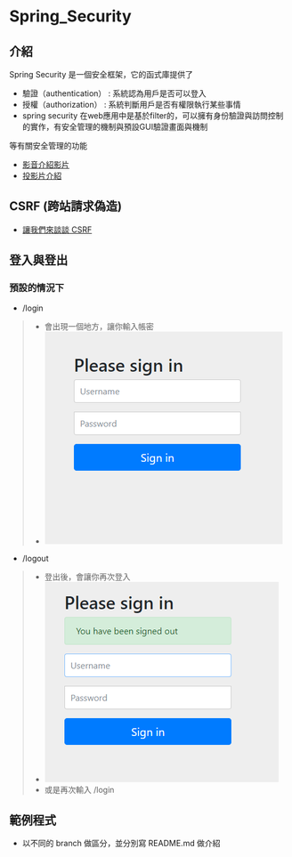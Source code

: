 # Spring_Security

## 介紹
Spring Security 是一個安全框架，它的函式庫提供了
- 驗證（authentication） : 系統認為用戶是否可以登入
- 授權（authorization） : 系統判斷用戶是否有權限執行某些事情
- spring security 在web應用中是基於filter的，可以擁有身份驗證與訪問控制的實作，有安全管理的機制與預設GUI驗證畫面與機制
  
等有關安全管理的功能

- [影音介紹影片](https://www.youtube.com/watch?v=_-vl4n-CBdI&t=548s)
- [投影片介紹](https://github.com/Frank0321/Spring_Security/blob/master/src/main/resources/static/Spring%20security%20%E7%B0%A1%E5%A0%B1.pdf)

## CSRF (跨站請求偽造)

- [讓我們來談談 CSRF](https://blog.techbridge.cc/2017/02/25/csrf-introduction/)

## 登入與登出
### 預設的情況下
- /login
> - 會出現一個地方，讓你輸入帳密
> - ![](https://github.com/Frank0321/Spring_Security/blob/master/src/main/resources/static/security_login.png)
- /logout
> - 登出後，會讓你再次登入
> - ![](https://github.com/Frank0321/Spring_Security/blob/master/src/main/resources/static/security_logout.png)
> - 或是再次輸入 /login
## 範例程式
- 以不同的 branch 做區分，並分別寫 README.md 做介紹
